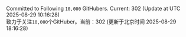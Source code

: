 Committed to Following `10,000` GitHubers. Current: <!-- FOLLOWING_COUNT -->302<!-- FOLLOWING_COUNT --> (Update at UTC <!-- LAST_UPDATED -->2025-08-29 10:16:28<!-- LAST_UPDATED -->)<br>
致力于关注`10,000`个GitHuber。当前：<!-- FOLLOWING_COUNT -->302<!-- FOLLOWING_COUNT --> (更新于北京时间 <!-- LAST_UPDATED_CST -->2025-08-29 18:16:28<!-- LAST_UPDATED_CST -->)
